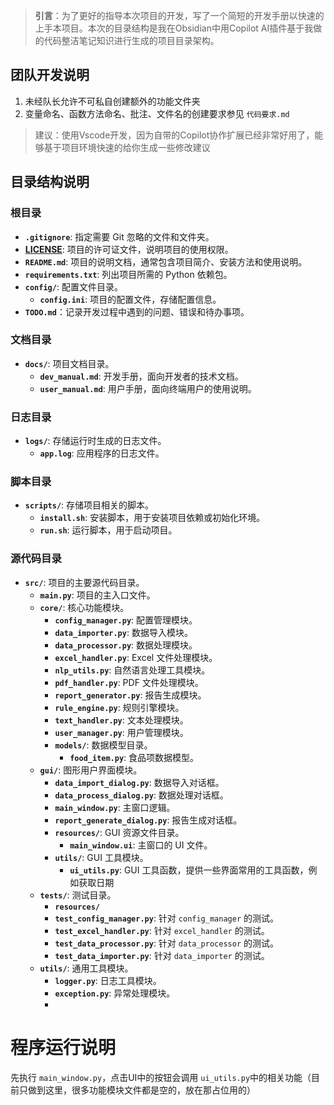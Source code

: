 > **引言**：为了更好的指导本次项目的开发，写了一个简短的开发手册以快速的上手本项目。本次的目录结构是我在Obsidian中用Copilot AI插件基于我做的代码整洁笔记知识进行生成的项目目录架构。

## 团队开发说明

1. 未经队长允许不可私自创建额外的功能文件夹
2. 变量命名、函数方法命名、批注、文件名的创建要求参见 `代码要求.md`

> 建议：使用Vscode开发，因为自带的Copilot协作扩展已经非常好用了，能够基于项目环境快速的给你生成一些修改建议

## 目录结构说明

### 根目录

- **`.gitignore`**: 指定需要 Git 忽略的文件和文件夹。
- **[LICENSE](vscode-file://vscode-app/d:/Microsoft%20VS%20Code/resources/app/out/vs/code/electron-sandbox/workbench/workbench.html)**: 项目的许可证文件，说明项目的使用权限。
- **`README.md`**: 项目的说明文档，通常包含项目简介、安装方法和使用说明。
- **`requirements.txt`**: 列出项目所需的 Python 依赖包。
- **`config/`**: 配置文件目录。
  - **`config.ini`**: 项目的配置文件，存储配置信息。
- **`TODO.md`**：记录开发过程中遇到的问题、错误和待办事项。

### 文档目录

- **`docs/`**: 项目文档目录。
  - **`dev_manual.md`**: 开发手册，面向开发者的技术文档。
  - **`user_manual.md`**: 用户手册，面向终端用户的使用说明。

### 日志目录

- **`logs/`**: 存储运行时生成的日志文件。
  - **`app.log`**: 应用程序的日志文件。

### 脚本目录

- **`scripts/`**: 存储项目相关的脚本。
  - **`install.sh`**: 安装脚本，用于安装项目依赖或初始化环境。
  - **`run.sh`**: 运行脚本，用于启动项目。

### 源代码目录

- **`src/`**: 项目的主要源代码目录。
  - **`main.py`**: 项目的主入口文件。
  - **`core/`**: 核心功能模块。
    - **`config_manager.py`**: 配置管理模块。
    - **`data_importer.py`**: 数据导入模块。
    - **`data_processor.py`**: 数据处理模块。
    - **`excel_handler.py`**: Excel 文件处理模块。
    - **`nlp_utils.py`**: 自然语言处理工具模块。
    - **`pdf_handler.py`**: PDF 文件处理模块。
    - **`report_generator.py`**: 报告生成模块。
    - **`rule_engine.py`**: 规则引擎模块。
    - **`text_handler.py`**: 文本处理模块。
    - **`user_manager.py`**: 用户管理模块。
    - **`models/`**: 数据模型目录。
      - **`food_item.py`**: 食品项数据模型。
  - **`gui/`**: 图形用户界面模块。
    - **`data_import_dialog.py`**: 数据导入对话框。
    - **`data_process_dialog.py`**: 数据处理对话框。
    - **`main_window.py`**: 主窗口逻辑。
    - **`report_generate_dialog.py`**: 报告生成对话框。
    - **`resources/`**: GUI 资源文件目录。
      - **`main_window.ui`**: 主窗口的 UI 文件。
    - **`utils/`**: GUI 工具模块。
      - **`ui_utils.py`**: GUI 工具函数，提供一些界面常用的工具函数，例如获取日期
  - **`tests/`**: 测试目录。
    - **`resources/`**
    - **`test_config_manager.py`**: 针对 `config_manager` 的测试。
    - **`test_excel_handler.py`**: 针对 `excel_handler` 的测试。
    - **`test_data_processor.py`**: 针对 `data_processor` 的测试。
    - **`test_data_importer.py`**: 针对 `data_importer` 的测试。
  - **`utils/`**: 通用工具模块。
    - **`logger.py`**: 日志工具模块。
    - **`exception.py`**: 异常处理模块。
    - 

# 程序运行说明

先执行 `main_window.py`，点击UI中的按钮会调用 `ui_utils.py`中的相关功能（目前只做到这里，很多功能模块文件都是空的，放在那占位用的）
